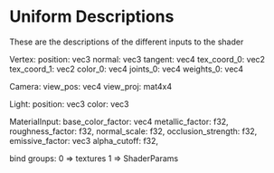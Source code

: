 # Uniform Descriptions
These are the descriptions of the different inputs to the shader

Vertex:
    position: vec3<f32>
    normal: vec3<f32>
    tangent: vec4<f32>
    tex_coord_0: vec2<f32>
    tex_coord_1: vec2<f32>
    color_0: vec4<f32>
    joints_0: vec4<u16>
    weights_0: vec4<f32>

Camera:
    view_pos: vec4<f32>
    view_proj: mat4x4<f32>

Light:
    position: vec3<f32>
    color: vec3<f32>

MaterialInput:
    base_color_factor: vec4<f32>
    metallic_factor: f32,
    roughness_factor: f32,
    normal_scale: f32,
    occlusion_strength: f32,
    emissive_factor: vec3<f32>
    alpha_cutoff: f32,


bind groups:
0 => textures
1 => ShaderParams